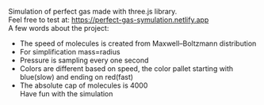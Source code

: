 Simulation of perfect gas made with three.js library.   
Feel free to test at: https://perfect-gas-symulation.netlify.app  
A few words about the project:  
- The speed of molecules is created from Maxwell–Boltzmann distribution  
- For simplification mass=radius  
- Pressure is sampling every one second  
- Colors are different based on speed, the color pallet starting with blue(slow) and ending on red(fast)  
- The absolute cap of molecules is 4000  
Have fun with the simulation  
